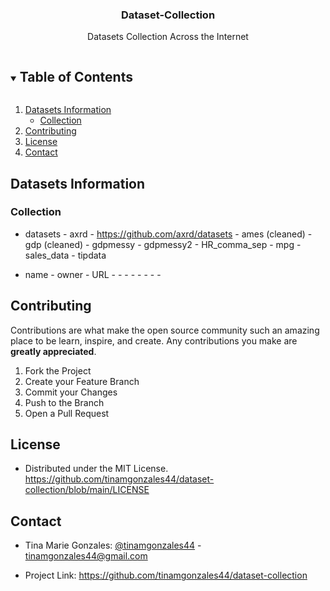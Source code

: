 <h3 align="center">Dataset-Collection</h3>

  <p align="center">
    Datasets Collection Across the Internet
    <br />
  </p>




<!-- TABLE OF CONTENTS -->
<details open="open">
  <summary><h2 style="display: inline-block">Table of Contents</h2></summary>
  <ol>
    <li>
      <a href="#dataset-information">Datasets Information</a>
      <ul>
        <li><a href="#collection">Collection</a></li>
      </ul>
    </li>
    <li><a href="#contributing">Contributing</a></li>
    <li><a href="#license">License</a></li>
    <li><a href="#contact">Contact</a></li>
  </ol>
</details>




<!-- Datasets Information -->
## Datasets Information

### Collection

* datasets - axrd - https://github.com/axrd/datasets
        - ames (cleaned)
        - gdp (cleaned)
        - gdpmessy
        - gdpmessy2
        - HR_comma_sep
        - mpg
        - sales_data
        - tipdata
        
* name - owner - URL
        - 
        - 
        - 
        - 
        - 
        - 
        - 
        - 



<!-- CONTRIBUTING -->
## Contributing

Contributions are what make the open source community such an amazing place to be learn, inspire, and create. Any contributions you make are **greatly appreciated**.

1. Fork the Project
2. Create your Feature Branch 
3. Commit your Changes
4. Push to the Branch 
5. Open a Pull Request




<!-- LICENSE -->
## License

* Distributed under the MIT License. https://github.com/tinamgonzales44/dataset-collection/blob/main/LICENSE




<!-- CONTACT -->
## Contact

* Tina Marie Gonzales: [@tinamgonzales44](https://twitter.com/tinamgonzales44) - tinamgonzales44@gmail.com

* Project Link: https://github.com/tinamgonzales44/dataset-collection


